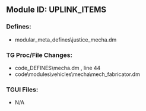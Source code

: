 ## Module ID: UPLINK_ITEMS

### Defines:

- modular_meta\_defines\justice_mecha.dm

### TG Proc/File Changes:

- code\_DEFINES\mecha.dm , line 44
- code\modules\vehicles\mecha\mech_fabricator.dm

### TGUI Files:

- N/A
